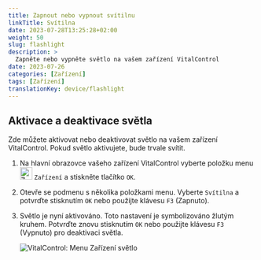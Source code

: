 ```yaml
---
title: Zapnout nebo vypnout svítilnu
linkTitle: Svítilna
date: 2023-07-28T13:25:28+02:00
weight: 50
slug: flashlight
description: >
  Zapněte nebo vypněte světlo na vašem zařízení VitalControl
date: 2023-07-26
categories: [Zařízení]
tags: [Zařízení]
translationKey: device/flashlight
---
```

## Aktivace a deaktivace světla

Zde můžete aktivovat nebo deaktivovat světlo na vašem zařízení VitalControl. Pokud světlo aktivujete, bude trvale svítit.

1. Na hlavní obrazovce vašeho zařízení VitalControl vyberte položku menu <img src="/icons/device.svg" width="25" align="bottom" alt="Zařízení" /> `Zařízení` a stiskněte tlačítko `OK`.

2. Otevře se podmenu s několika položkami menu. Vyberte `Svítilna` a potvrďte stisknutím `OK` nebo použijte klávesu `F3` (Zapnuto).

3. Světlo je nyní aktivováno. Toto nastavení je symbolizováno žlutým kruhem. Potvrďte znovu stisknutím `OK` nebo použijte klávesu `F3` (Vypnuto) pro deaktivaci světla.

   ![VitalControl: Menu Zařízení světlo](../images/light.png "Aktivace a deaktivace světla")

